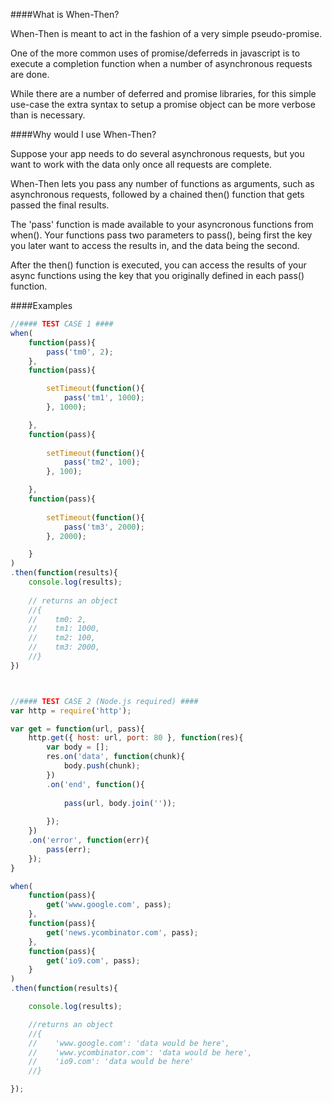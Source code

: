 ####What is When-Then?

When-Then is meant to act in the fashion of a very simple pseudo-promise.

One of the more common uses of promise/deferreds in javascript is to execute a completion function when a number of asynchronous requests are done. 

While there are a number of deferred and promise libraries, for this simple use-case the extra syntax to setup a promise object can be more verbose than is necessary.


####Why would I use When-Then?

Suppose your app needs to do several asynchronous requests, but you want to work with the data only once all requests are complete.

When-Then lets you pass any number of functions as arguments, such as asynchronous requests, followed by a chained then() function that gets passed the final results.

The 'pass' function is made available to your asyncronous functions from when(). Your functions pass two parameters to pass(), being first the key you later want to access the results in, and the data being the second.

After the then() function is executed, you can access the results of your async functions using the key that you originally defined in each pass() function.

####Examples
```javascript
//#### TEST CASE 1 ####
when(
    function(pass){
        pass('tm0', 2);
    },
    function(pass){

        setTimeout(function(){
            pass('tm1', 1000);
        }, 1000);

    },
    function(pass){
        
        setTimeout(function(){
            pass('tm2', 100);
        }, 100);

    },
    function(pass){
        
        setTimeout(function(){
            pass('tm3', 2000);
        }, 2000);

    }
)
.then(function(results){
    console.log(results);
    
    // returns an object 
    //{
    //    tm0: 2,
    //    tm1: 1000,
    //    tm2: 100,
    //    tm3: 2000,
    //}
})



//#### TEST CASE 2 (Node.js required) ####
var http = require('http');

var get = function(url, pass){
    http.get({ host: url, port: 80 }, function(res){
        var body = [];
        res.on('data', function(chunk){
            body.push(chunk);
        })
        .on('end', function(){
            
            pass(url, body.join(''));
            
        });
    })
    .on('error', function(err){
        pass(err);
    });
}

when( 
    function(pass){
        get('www.google.com', pass);
    },
    function(pass){
        get('news.ycombinator.com', pass);
    },
    function(pass){
        get('io9.com', pass);
    }
)
.then(function(results){

    console.log(results);

    //returns an object
    //{
    //    'www.google.com': 'data would be here',
    //    'www.ycombinator.com': 'data would be here',
    //    'io9.com': 'data would be here'
    //}

});
```
